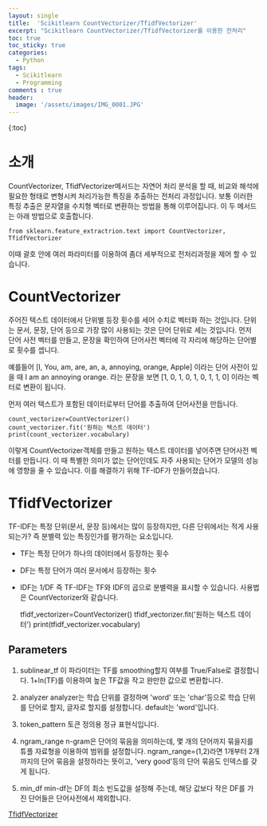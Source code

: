 ```yaml
---
layout: single
title:  'Scikitlearn CountVectorizer/TfidfVectorizer'
excerpt: "Scikitlearn CountVectorizer/TfidfVectorizer를 이용한 전처리"
toc: true
toc_sticky: true
categories:
  - Python
tags:
  - Scikitlearn
  - Programming
comments : true
header:
  image: '/assets/images/IMG_0001.JPG'
---
```

{:toc}

# 소개
CountVectorizer, TfidfVectorizer메서드는 자연어 처리 분석을 할 때, 비교와 해석에 필요한 형태로 변형시켜 처리가능한 특징을 추출하는 전처리 과정입니다.
보통 이러한 특징 추출은 문자열을 수치형 벡터로 변환하는 방법을 통해 이루어집니다.
이 두 메서드는 아래 방법으로 호출합니다.

    from sklearn.feature_extractrion.text import CountVectorizer, TfidfVectorizer
    
    
이때 괄호 안에 여러 파라미터를 이용하여 좀더 세부적으로 전처리과정을 제어 할 수 있습니다.

# CountVectorizer
주어진 텍스트 데이터에서 단위별 등장 횟수를 세어 수치로 벡터화 하는 것입니다.
단위는 문서, 문장, 단어 등으로 가장 많이 사용되는 것은 단어 단위로 세는 것입니다.
먼저 단어 사전 벡터를 만들고, 문장을 확인하여 단어사전 벡터에 각 자리에 해당하는 단어별로 횟수를 셉니다.

예를들어
[I, You, am, are, an, a, annoying, orange, Apple]
이라는 단어 사전이 있을 때
I am an annoying orange. 라는 문장을 보면
[1, 0, 1, 0, 1, 0, 1, 1, 0]
이라는 벡터로 변환이 됩니다.

먼저 여러 텍스트가 포함된 데이터로부터 단어를 추출하여 단어사전을 만듭니다.

    count_vectorizer=CountVectorizer()
    count_vectorizer.fit('원하는 텍스트 데이터')
    print(count_vectorizer.vocabulary)
    
이렇게 CountVectorizer객체를 만들고 원하는 텍스트 데이터를 넣어주면 단어사전 벡터를 만듭니다.
이 때 특별한 의미가 없는 단어인데도 자주 사용되는 단어가 모델의 성능에 영향을 줄 수 있습니다.
이를 해결하기 위해 TF-IDF가 만들어졌습니다.

# TfidfVectorizer
TF-IDF는 특정 단위(문서, 문장 등)에서는 많이 등장하지만, 다른 단위에서는 적게 사용되는가? 즉 분별력 있는 특징인가를 평가하는 요소입니다.
* TF는 특정 단어가 하나의 데이터에서 등장하는 횟수
* DF는 특정 단어가 여러 문서에서 등장하는 횟수
* IDF는 1/DF
즉 TF-IDF는 TF와 IDF의 곱으로 분별력을 표시할 수 있습니다. 사용법은 CountVectorizer와 같습니다.

    tfidf_vectorizer=CountVectorizer()
    tfidf_vectorizer.fit('원하는 텍스트 데이터')
    print(tfidf_vectorizer.vocabulary)

## Parameters
1. sublinear_tf
이 파라미터는 TF를 smoothing할지 여부를 True/False로 결정합니다.
1+ln(TF)를 이용하여 높은 TF값을 작고 완만한 값으로 변환합니다.

2. analyzer
analyzer는 학습 단위를 결정하며 'word' 또는 'char'등으로 학습 단위를 단어로 할지, 글자로 할지를 설정합니다. default는 'word'입니다.

3. token_pattern
토큰 정의용 정규 표현식입니다.

6. ngram_range
n-gram은 단어의 묶음을 의미하는데, 몇 개의 단어까지 묶을지를 튜플 자료형을 이용하여 범위를 설정합니다.
ngram_range=(1,2)라면 1개부터 2개까지의 단어 묶음을 설정하라는 뜻이고, 'very good'등의 단어 묶음도 인덱스를 갖게 됩니다.

8. min_df
min-df는 DF의 최소 빈도값을 설정해 주는데, 해당 값보다 작은 DF를 가진 단어들은 단어사전에서 제외합니다.

[TfidfVectorizer](https://scikit-learn.org/stable/modules/generated/sklearn.feature_extraction.text.TfidfVectorizer.html)
